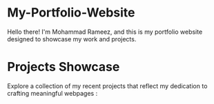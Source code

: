 # My-Portfolio-Website
Hello there! I'm Mohammad Rameez, and this is my portfolio website designed to showcase my work and projects.

# Projects Showcase
Explore a collection of my recent projects that reflect my dedication to crafting meaningful webpages :
